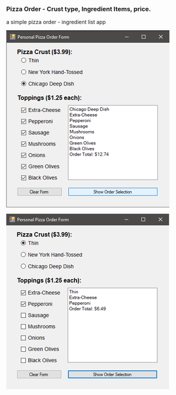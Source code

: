 ### Pizza Order - Crust type, Ingredient Items, price.
a simple pizza order - ingredient list app <br/>

![Alt](https://github.com/Hamberfim/pizzaOrderItems/blob/main/pizzaOrderApplication/ScreenshotAllItems.png "All Ingredients")

![Alt](https://github.com/Hamberfim/pizzaOrderItems/blob/main/pizzaOrderApplication/ScreenshotMinItems.png "Some Ingredients")
